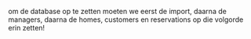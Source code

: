 om de database op te zetten moeten we eerst de import, daarna de managers, daarna de homes, customers en reservations op die volgorde erin zetten!
